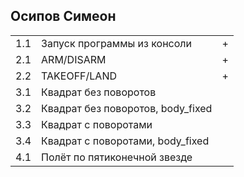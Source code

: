 ## Осипов Симеон

<table><tr><td>1.1</td><td>Запуск программы из консоли</td><td>+</td></tr><tr><td>2.1</td><td>ARM/DISARM</td><td>+</td></tr><tr><td>2.2</td><td>TAKEOFF/LAND</td><td>+</td></tr><tr><td>3.1</td><td>Квадрат без поворотов</td><td> </td></tr><tr><td>3.2</td><td>Квадрат без поворотов, body_fixed</td><td> </td></tr><tr><td>3.3</td><td>Квадрат с поворотами</td><td> </td></tr><tr><td>3.4</td><td>Квадрат с поворотами, body_fixed</td><td> </td></tr><tr><td>4.1</td><td>Полёт по пятиконечной звезде</td><td> </td></tr></table>